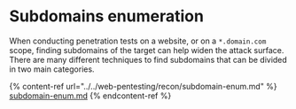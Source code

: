# Subdomains enumeration

When conducting penetration tests on a website, or on a `*.domain.com` scope, finding subdomains of the target can help widen the attack surface. There are many different techniques to find subdomains that can be divided in two main categories.

{% content-ref url="../../web-pentesting/recon/subdomain-enum.md" %}
[subdomain-enum.md](../../web-pentesting/recon/subdomain-enum.md)
{% endcontent-ref %}
